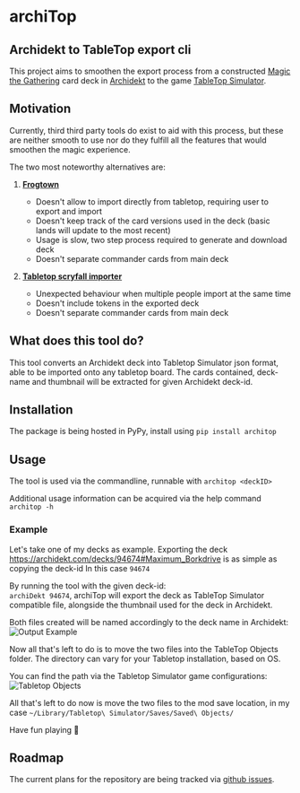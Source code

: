 # archiTop
Archidekt to TableTop export cli
---
This project aims to smoothen the export process from a constructed [Magic the Gathering](https://magic.wizards.com/en) card deck in [Archidekt](https://archidekt.com/) to the game [TableTop Simulator](https://store.steampowered.com/app/286160/Tabletop_Simulator/).

## Motivation
Currently, third third party tools do exist to aid with this process, but these are neither smooth to use 
nor do they fulfill all the features that would smoothen the magic experience.

The two most noteworthy alternatives are:

1. **[Frogtown](https://www.frogtown.me/)** 
    - Doesn't allow to import directly from tabletop, requiring user to export and import
    - Doesn't keep track of the card versions used in the deck (basic lands will update to the most recent) 
    - Usage is slow, two step process required to generate and download deck
    - Doesn't separate commander cards from main deck
    
2. **[Tabletop scryfall importer](https://steamcommunity.com/sharedfiles/filedetails/?id=1838051922)**
    - Unexpected behaviour when multiple people import at the same time
    - Doesn't include tokens in the exported deck
    - Doesn't separate commander cards from main deck 

## What does this tool do?
This tool converts an Archidekt deck into Tabletop Simulator json format, able to be imported onto any tabletop board.
The cards contained, deck-name and thumbnail will be extracted for given Archidekt deck-id. 

## Installation
The package is being hosted in PyPy, install using
`pip install architop`

## Usage
The tool is used via the commandline, runnable with
`architop <deckID>`

Additional usage information can be acquired via the help command
`architop -h`

### Example
Let's take one of my decks as example.
Exporting the deck https://archidekt.com/decks/94674#Maximum_Borkdrive is as simple as copying the deck-id
In this case `94674`

By running the tool with the given deck-id:  
`archiDekt 94674`, archiTop will export the deck as TableTop Simulator compatible file, alongside the thumbnail used for the deck in Archidekt.

Both files created will be named accordingly to the deck name in Archidekt:
![Output Example](https://archi-top.s3.eu-west-2.amazonaws.com/architop-output-example.png)

Now all that's left to do is to move the two files into the TableTop Objects folder.
The directory can vary for your Tabletop installation, based on OS.

You can find the path via the Tabletop Simulator game configurations:
![Tabletop Objects](https://archi-top.s3.eu-west-2.amazonaws.com/tabletop-save-location.png)

All that's left to do now is move the two files to the mod save location, in my case
`~/Library/Tabletop\ Simulator/Saves/Saved\ Objects/`

Have fun playing 🎉
 
## Roadmap
The current plans for the repository are being tracked via [github issues](https://github.com/Julian-Brendel/archiTop/issues).
